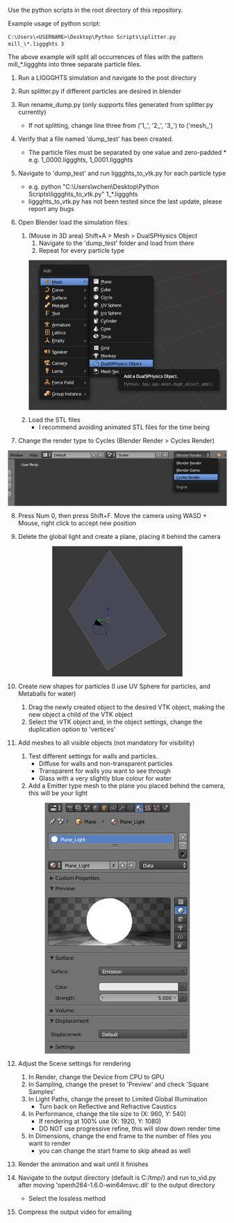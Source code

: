Use the python scripts in the root directory of this repository.

Example usage of python script:
```
C:\Users\<USERNAME>\Desktop\Python Scripts\splitter.py mill_\*.liggghts 3
```
The above example will split all occurrences of files with the pattern mill_\*.liggghts into three separate particle files.

1. Run a LIGGGHTS simulation and navigate to the post directory

2. Run splitter.py if different particles are desired in blender

3. Run rename_dump.py (only supports files generated from splitter.py currently)
    * If not splitting, change line three from ('1_', '2_', '3_') to ('mesh_')

4. Verify that a file named 'dump_test' has been created.
    * The particle files must be separated by one value and zero-padded
            * e.g. 1_0000.liggghts, 1_0001.liggghts

5. Navigate to 'dump_test' and run liggghts_to_vtk.py for each particle type
    * e.g. python "C:\Users\wchen\Desktop\Python Scripts\liggghts_to_vtk.py" 1_\*.liggghts
    * liggghts_to_vtk.py has not been tested since the last update, please report any bugs

6. Open Blender load the simulation files:
    1. (Mouse in 3D area) Shift+A > Mesh > DualSPHysics Object
        1. Navigate to the 'dump_test' folder and load from there
        2. Repeat for every particle type
        <p align="center"><img align="middle" src="https://github.com/mwmuni/LIGGGHTS-Post-Processing-Utilities/blob/master/images/Blender_1.png"></p>
    2. Load the STL files
        * I recommend avoiding animated STL files for the time being

7. Change the render type to Cycles (Blender Render > Cycles Render)

<p align="center"><img align="middle" src="https://github.com/mwmuni/LIGGGHTS-Post-Processing-Utilities/blob/master/images/Blender_2.png"></p>

8. Press Num 0, then press Shift+F. Move the camera using WASD + Mouse, right click to accept new position

9. Delete the global light and create a plane, placing it behind the camera

<p align="center"><img align="middle" width=300 height=300 src="https://github.com/mwmuni/LIGGGHTS-Post-Processing-Utilities/blob/master/images/Blender_3.png"></p>

10. Create new shapes for particles (I use UV Sphere for particles, and Metaballs for water)
    1. Drag the newly created object to the desired VTK object, making the new object a child of the VTK object
    2. Select the VTK object and, in the object settings, change the duplication option to 'vertices'

11. Add meshes to all visible objects (not mandatory for visibility)
    1. Test different settings for walls and particles.
        * Diffuse for walls and non-transparent particles
        * Transparent for walls you want to see through
        * Glass with a very slightly blue colour for water
    2. Add a Emitter type mesh to the plane you placed behind the camera, this will be your light

<p align="center"><img align="middle" src="https://github.com/mwmuni/LIGGGHTS-Post-Processing-Utilities/blob/master/images/Blender_4.png"></p>

12. Adjust the Scene settings for rendering
    1. In Render, change the Device from CPU to GPU
    2. In Sampling, change the preset to 'Preview' and check 'Square Samples' 
    3. In Light Paths, change the preset to Limited Global Illumination
        * Turn back on Reflective and Refractive Caustics
    4. In Performance, change the tile size to (X: 960, Y: 540)
        * If rendering at 100% use (X: 1920, Y: 1080)
        * DO NOT use progressive refine, this will slow down render time
    5. In Dimensions, change the end frame to the number of files you want to render
        * you can change the start frame to skip ahead as well

13. Render the animation and wait until it finishes

14. Navigate to the output directory (default is C:/tmp/) and run to_vid.py after moving 'openh264-1.6.0-win64msvc.dll' to the output directory
    * Select the lossless method

15. Compress the output video for emailing
